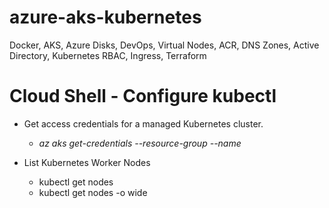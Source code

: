 # azure-aks-kubernetes
Docker, AKS, Azure Disks, DevOps, Virtual Nodes, ACR, DNS Zones, Active Directory, Kubernetes RBAC, Ingress, Terraform

# Cloud Shell - Configure kubectl
* Get access credentials for a managed Kubernetes cluster.
  * _az aks get-credentials --resource-group <Resource-Group-Name> --name <Cluster-Name>_
  
* List Kubernetes Worker Nodes
  * kubectl get nodes
  * kubectl get nodes -o wide


